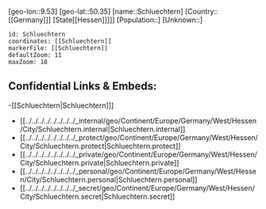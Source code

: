 ﻿---
location: [50.35,9.53]
mapzoom: [7,12] 
mapmarker: city 
type: City
tags:
- geo/City


SpocWebEntityId: 34041
isDeleted: false
confidential: public

---
[geo-lon::9.53]
[geo-lat::50.35]
[name::Schluechtern]
[Country::[[Germany]]]
[State[[Hessen]]]]]
[Population::]
[Unknown::]


```leaflet
id: Schluechtern
coordinates: [[Schluechtern]]
markerFile: [[Schluechtern]]
defaultZoom: 11 
maxZoom: 18
```


## Confidential Links & Embeds: 
-[[Schluechtern|Schluechtern]]] 
- [[../../../../../../../../_internal/geo/Continent/Europe/Germany/West/Hessen/City/Schluechtern.internal|Schluechtern.internal]] 
- [[../../../../../../../../_protect/geo/Continent/Europe/Germany/West/Hessen/City/Schluechtern.protect|Schluechtern.protect]] 
- [[../../../../../../../../_private/geo/Continent/Europe/Germany/West/Hessen/City/Schluechtern.private|Schluechtern.private]] 
- [[../../../../../../../../_personal/geo/Continent/Europe/Germany/West/Hessen/City/Schluechtern.personal|Schluechtern.personal]] 
- [[../../../../../../../../_secret/geo/Continent/Europe/Germany/West/Hessen/City/Schluechtern.secret|Schluechtern.secret]] 
